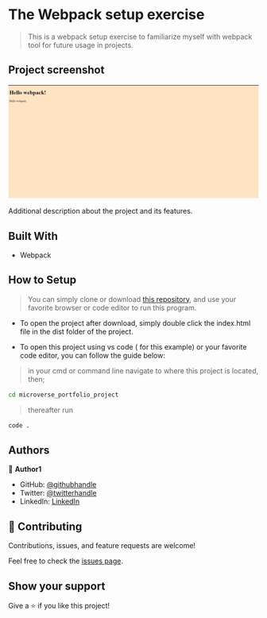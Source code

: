 

# The Webpack setup exercise

> This is a webpack setup exercise to familiarize myself with webpack tool for future usage in projects.

## Project screenshot

![screenshot](./app_screenshot.png)


Additional description about the project and its features.

## Built With

- Webpack

## How to Setup
> You can simply clone or download [this repository](https://github.com/Mosams/webpack-setup.git), and use your favorite browser or code editor to run this program.

- To open the project after download, simply double click the index.html file in the dist folder of the project.

- To open this project using vs code ( for this example) or your favorite code editor, you can follow the guide below:
> in your cmd or command line navigate to where this project is located, then;
```cmd
cd microverse_portfolio_project 
```
> thereafter run
```cmd
code .
```

## Authors

👤 **Author1**

- GitHub: [@githubhandle](https://github.com/Mosams/)
- Twitter: [@twitterhandle](https://twitter.com/sam_mongare)
- LinkedIn: [LinkedIn](https://www.linkedin.com/in/sammy-mongare-b8288310b/)

## 🤝 Contributing

Contributions, issues, and feature requests are welcome!

Feel free to check the [issues page](../../issues/).

## Show your support

Give a ⭐️ if you like this project!